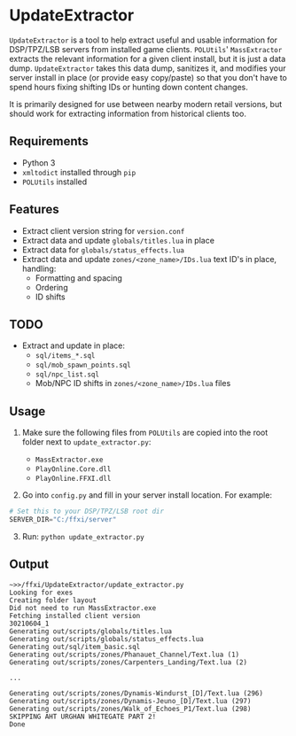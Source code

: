 # UpdateExtractor

`UpdateExtractor` is a tool to help extract useful and usable information for DSP/TPZ/LSB servers from installed game clients. `POLUtils`' `MassExtractor` extracts the relevant information for a given client install, but it is just a data dump. `UpdateExtractor` takes this data dump, sanitizes it, and modifies your server install in place (or provide easy copy/paste) so that you don't have to spend hours fixing shifting IDs or hunting down content changes.

It is primarily designed for use between nearby modern retail versions, but should work for extracting information from historical clients too.

## Requirements
- Python 3
- `xmltodict` installed through `pip`
- `POLUtils` installed

## Features
- Extract client version string for `version.conf`
- Extract data and update `globals/titles.lua` in place
- Extract data for `globals/status_effects.lua`
- Extract data and update `zones/<zone_name>/IDs.lua` text ID's in place, handling:
  - Formatting and spacing
  - Ordering
  - ID shifts

## TODO
- Extract and update in place:
  - `sql/items_*.sql`
  - `sql/mob_spawn_points.sql`
  - `sql/npc_list.sql`
  - Mob/NPC ID shifts in `zones/<zone_name>/IDs.lua` files

## Usage
1) Make sure the following files from `POLUtils` are copied into the root folder next to `update_extractor.py`:
    - `MassExtractor.exe`
    - `PlayOnline.Core.dll`
    - `PlayOnline.FFXI.dll`

2) Go into `config.py` and fill in your server install location. For example:

```py
# Set this to your DSP/TPZ/LSB root dir
SERVER_DIR="C:/ffxi/server"
```

3) Run: `python update_extractor.py`

## Output
```
~>>/ffxi/UpdateExtractor/update_extractor.py
Looking for exes
Creating folder layout
Did not need to run MassExtractor.exe
Fetching installed client version
30210604_1
Generating out/scripts/globals/titles.lua
Generating out/scripts/globals/status_effects.lua
Generating out/sql/item_basic.sql
Generating out/scripts/zones/Phanauet_Channel/Text.lua (1)
Generating out/scripts/zones/Carpenters_Landing/Text.lua (2)

...

Generating out/scripts/zones/Dynamis-Windurst_[D]/Text.lua (296)
Generating out/scripts/zones/Dynamis-Jeuno_[D]/Text.lua (297)
Generating out/scripts/zones/Walk_of_Echoes_P1/Text.lua (298)
SKIPPING AHT URGHAN WHITEGATE PART 2!
Done
```
